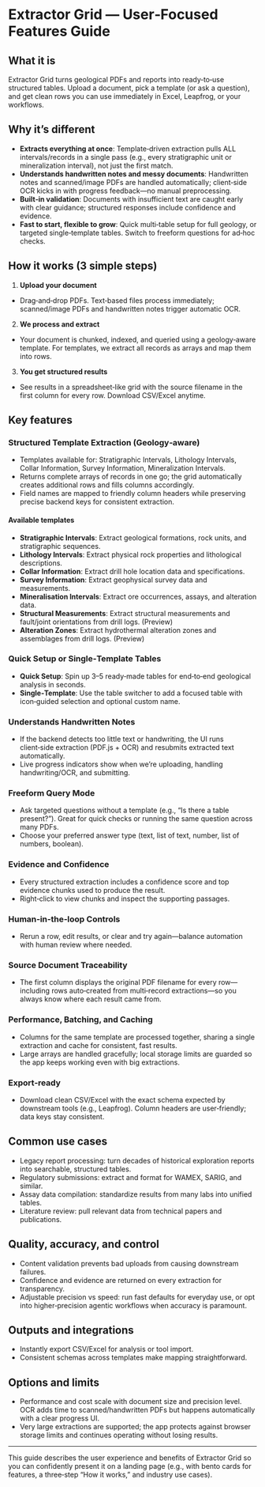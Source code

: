 # Extractor Grid — User‑Focused Features Guide

## What it is
Extractor Grid turns geological PDFs and reports into ready‑to‑use structured tables. Upload a document, pick a template (or ask a question), and get clean rows you can use immediately in Excel, Leapfrog, or your workflows.

## Why it’s different
- **Extracts everything at once**: Template‑driven extraction pulls ALL intervals/records in a single pass (e.g., every stratigraphic unit or mineralization interval), not just the first match.
- **Understands handwritten notes and messy documents**: Handwritten notes and scanned/image PDFs are handled automatically; client‑side OCR kicks in with progress feedback—no manual preprocessing.
- **Built‑in validation**: Documents with insufficient text are caught early with clear guidance; structured responses include confidence and evidence.
- **Fast to start, flexible to grow**: Quick multi‑table setup for full geology, or targeted single‑template tables. Switch to freeform questions for ad‑hoc checks.

## How it works (3 simple steps)
1) **Upload your document**
- Drag‑and‑drop PDFs. Text‑based files process immediately; scanned/image PDFs and handwritten notes trigger automatic OCR.

2) **We process and extract**
- Your document is chunked, indexed, and queried using a geology‑aware template. For templates, we extract all records as arrays and map them into rows.

3) **You get structured results**
- See results in a spreadsheet‑like grid with the source filename in the first column for every row. Download CSV/Excel anytime.

## Key features

### Structured Template Extraction (Geology‑aware)
- Templates available for: Stratigraphic Intervals, Lithology Intervals, Collar Information, Survey Information, Mineralization Intervals.
- Returns complete arrays of records in one go; the grid automatically creates additional rows and fills columns accordingly.
- Field names are mapped to friendly column headers while preserving precise backend keys for consistent extraction.

#### Available templates
- **Stratigraphic Intervals**: Extract geological formations, rock units, and stratigraphic sequences.
- **Lithology Intervals**: Extract physical rock properties and lithological descriptions.
- **Collar Information**: Extract drill hole location data and specifications.
- **Survey Information**: Extract geophysical survey data and measurements.
- **Mineralisation Intervals**: Extract ore occurrences, assays, and alteration data.
- **Structural Measurements**: Extract structural measurements and fault/joint orientations from drill logs. (Preview)
- **Alteration Zones**: Extract hydrothermal alteration zones and assemblages from drill logs. (Preview)

### Quick Setup or Single‑Template Tables
- **Quick Setup**: Spin up 3–5 ready‑made tables for end‑to‑end geological analysis in seconds.
- **Single‑Template**: Use the table switcher to add a focused table with icon‑guided selection and optional custom name.

### Understands Handwritten Notes
- If the backend detects too little text or handwriting, the UI runs client‑side extraction (PDF.js + OCR) and resubmits extracted text automatically.
- Live progress indicators show when we’re uploading, handling handwriting/OCR, and submitting.

### Freeform Query Mode
- Ask targeted questions without a template (e.g., “Is there a table present?”). Great for quick checks or running the same question across many PDFs.
- Choose your preferred answer type (text, list of text, number, list of numbers, boolean).

### Evidence and Confidence
- Every structured extraction includes a confidence score and top evidence chunks used to produce the result.
- Right‑click to view chunks and inspect the supporting passages.

### Human‑in‑the‑loop Controls
- Rerun a row, edit results, or clear and try again—balance automation with human review where needed.

### Source Document Traceability
- The first column displays the original PDF filename for every row—including rows auto‑created from multi‑record extractions—so you always know where each result came from.

### Performance, Batching, and Caching
- Columns for the same template are processed together, sharing a single extraction and cache for consistent, fast results.
- Large arrays are handled gracefully; local storage limits are guarded so the app keeps working even with big extractions.

### Export‑ready
- Download clean CSV/Excel with the exact schema expected by downstream tools (e.g., Leapfrog). Column headers are user‑friendly; data keys stay consistent.

## Common use cases
- Legacy report processing: turn decades of historical exploration reports into searchable, structured tables.
- Regulatory submissions: extract and format for WAMEX, SARIG, and similar.
- Assay data compilation: standardize results from many labs into unified tables.
- Literature review: pull relevant data from technical papers and publications.

## Quality, accuracy, and control
- Content validation prevents bad uploads from causing downstream failures.
- Confidence and evidence are returned on every extraction for transparency.
- Adjustable precision vs speed: run fast defaults for everyday use, or opt into higher‑precision agentic workflows when accuracy is paramount.

## Outputs and integrations
- Instantly export CSV/Excel for analysis or tool import.
- Consistent schemas across templates make mapping straightforward.

## Options and limits
- Performance and cost scale with document size and precision level. OCR adds time to scanned/handwritten PDFs but happens automatically with a clear progress UI.
- Very large extractions are supported; the app protects against browser storage limits and continues operating without losing results.

---

This guide describes the user experience and benefits of Extractor Grid so you can confidently present it on a landing page (e.g., with bento cards for features, a three‑step “How it works,” and industry use cases).